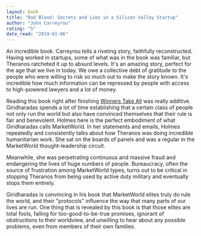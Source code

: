 ```yaml
---
layout: book
title: "Bad Blood: Secrets and Lies in a Silicon Valley Startup"
author: "John Carreyrou"
rating: "5"
date_read: "2019-01-06"
---
```


An incredible book. Carreyrou tells a riveting story, faithfully reconstructed.
Having worked in startups, some of what was in the book was familiar, but
Theranos ratcheted it up to absurd levels. It's an amazing story, perfect for
the age that we live in today. We owe a collective debt of gratitude to the
people who were willing to risk so much out to make the story known. It's
incredible how much information can be repressed by people with access to
high-powered lawyers and a lot of money.

Reading this book right after finishing [Winners Take
All](/books/winners-take-all) was really additive. Giridharadas spends a lot of
time establishing that a certain class of people not only run the world but also
have convinced themselves that their rule is fair and benevolent. Holmes here is
the perfect embodiment of what Giridharadas calls MarketWorld. In her statements
and emails, Holmes repeatedly and consistently talks about how Theranos was
doing incredible humanitarian work. She sat on the boards of panels and was a
regular in the MarketWorld thought-leadership circuit.

Meanwhile, she was perpetrating continuous and massive fraud and endangering the
lives of huge numbers of people. Bureaucracy, often the source of frustration
among MarketWorld types, turns out to be critical in stopping Theranos from
being used by active duty military and eventually stops them entirely.

Giridharadas is convincing in his book that MarketWorld elites truly do rule the
world, and their "protocols" influence the way that many parts of our lives are
run. One thing that is revealed by this book is that those elites are total
fools, falling for too-good-to-be-true promises, ignorant of obstructions to
their worldview, and unwilling to hear about any possible problems, even from
members of their own families. 

